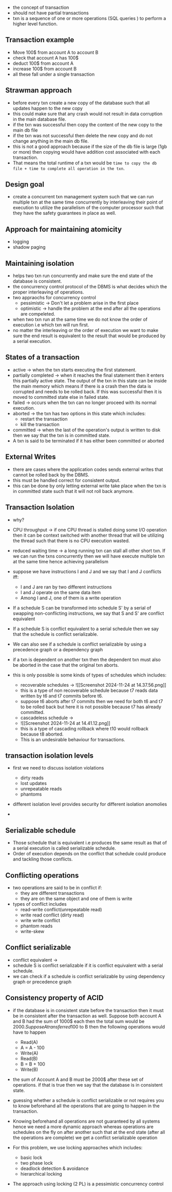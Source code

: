 - the concept of transaction 
- should not have partial transactions 
- txn is a sequence of one or more operations (SQL queries ) to perform a higher level function.

## Transaction example 
- Move  100$ from account A to account B 
- check that account A has 100$
- deduct 100$ from account A 
- increase 100$ from account B
- all these fall under a single transaction

## Strawman approach 
- before every txn create a new copy of the database such that all updates happen to the new copy 
- this could make sure that any crash would not result in data corruption in the main database file.
- if the txn was successful then copy the content of the new copy to the main db file 
- if the txn was not successful then delete the new copy and  do not change anything in the main db file. 
- this is not a good approach because if the size of the db file is large (1gb or more) then copying would have addition cost associated with each transaction. 
- That means the total runtime of a txn would be `time to copy the db file + time to complete all operation in the txn`.

## Design goal 
- create a concurrent txn management system such that we can run multiple txn at the same time concurrently by interleaving their point of execution to utilize the parallelism of the computer processor such that they have the safety guarantees in place as well.


## Approach for maintaining atomicity
- logging
- shadow paging

## Maintaining isolation
- helps two txn run concurrently and make sure the end state of the database is consistent.
- the concurrency control protocol of the DBMS is what decides which the proper interleaving of operations. 
- two appraochs for concurrency control 
	- pessimistic  -> Don't let a problem arise in the first place
	- optimistic -> handle the problem at the end after all the operations are compeleted.
- when two txn run at the same time we do not know the order of execution i.e which txn will run first.
- no matter the interleaving or the order of execution we want to make sure the end result is equivalent to the result that would be produced by a serial execution.

## States of a transaction
- active -> when the txn starts executing the first statement.
- partially completed -> when it reaches the final statement then it enters this partially active state. The output of the txn in this state can be inside the main memory which means if there is a crash then the data is corrupted and needs to be rolled back. If this was successful then it is moved to committed state else in failed state.
- failed -> occurs when the txn can no longer proceed with its normal execution.
- aborted -> the txn has two options in this state which includes:
	- restart the transaction 
	- kill the transaction
- committed -> when the last of the operation's output is written to disk then we say that the txn is in committed state.
- A txn is said to be terminated if it has either been committed or aborted

## External Writes
- there are cases where the application codes sends external writes that cannot be rolled back by the DBMS.
- this must be handled correct for consistent output.
- this can be done by only letting external write take place when the txn is in committed state such that it will not roll back anymore.

## Transaction Isolation
- why?
- CPU throughput -> if one CPU thread is stalled doing some I/O operation then it can be context switched with another thread that will be utilizing the thread such that there is no CPU execution wasted.
- reduced waiting time -> a long running txn can stall all other short txn. If we can run the txns concurrently then we will have execute multiple txn at the same time hence achieving parallelism

- suppose we have instructions I and J and we say that I and J conflicts iff:
	- I and J are ran by two different instructions
	- I and J operate on the same data item 
	- Among I and J, one of them is a write operation
- If a schedule S can be transformed into schedule S' by a serial of swapping non-conflicting instructions, we say that S and S' are conflict equivalent
- If a schedule S is conflict equivalent to a serial schedule then we say that the schedule is conflict serializable.

- We can also see if a schedule is conflict serializable by using a precedence graph or a dependency graph

- if a txn is dependent on another txn then the dependent txn must also be aborted in the case that the original txn aborts.
- this is only possible is some kinds of types of schedules which includes:
	- recoverable schedules -> 
		![[Screenshot 2024-11-24 at 14.37.56.png]]
	- this is a type of non recoverable schedule because t7 reads data written by t6 and t7 commits before t6. 
	- suppose t6 aborts after t7 commits then we need for both t6 and t7 to be rolled back but here it is not possible because t7 has already committed.
	- cascadeless schedule -> 
	- ![[Screenshot 2024-11-24 at 14.41.12.png]]
	- this is a type of cascading rollback where t10 would rollback because t8 aborted. 
	- This is an undesirable behaviour for transactions.

## transaction isolation levels
- first we need to discuss isolation violations
	- dirty reads
	- lost updates
	- unrepeatable reads
	- phantoms

- different isolation level provides security for different isolation anomolies
- 
## Serializable schedule
- Those schedule that is equivalent i.e produces the same result as that of a serial execution is called serializable schedule.
- Order of execution depends on the conflict that schedule could produce and tackling those conflicts.

## Conflicting operations
- two operations are said to be in conflict if:
	- they are different transactions
	- they are on the same object and one of them is write
- types of conflict includes
	- read-write conflict(unrepeatable read)
	- write read conflict (dirty read)
	- write write conflict
	- phantom reads 
	- write-skew


## Conflict serializable
- conflict equivalent -> 
- schedule S is conflict serializable if it is conflict equivalent with a serial schedule.
- we can check if a schedule is conflict serializable by using dependency graph or precedence graph

## Consistency property of ACID 
- if the database is in consistent state before the transaction then it must be in consistent after the transaction as well. Suppose both account A and B had the sum of 1000$ each then the total sum would be 2000$. Suppose A transferred 100$ to B then the following operations would have to happen
	-  Read(A)
	- A = A - 100
	- Write(A)
	- Read(B)
	- B = B + 100
	- Write(B)
- the sum of Account A and B must be 2000$ after these set of operations. if that is true then we say that the database is in consistent state. 

- guessing whether a schedule is conflict serializable or not requires you to know beforehand all the operations that are going to happen in the transaction.
- Knowing beforehand all operations are not guaranteed by all systems hence we need a more dynamic approach whereas operations are schedules on the fly on after another such that at the end state (after all the operations are complete) we get a conflict serializable operation

- For this problem, we use locking approaches which includes:
	- basic lock
	- two phase lock
	- deadlock detection & avoidance
	- hierarchical locking

- The approach using locking (2 PL) is a pessimistic concurrency control 